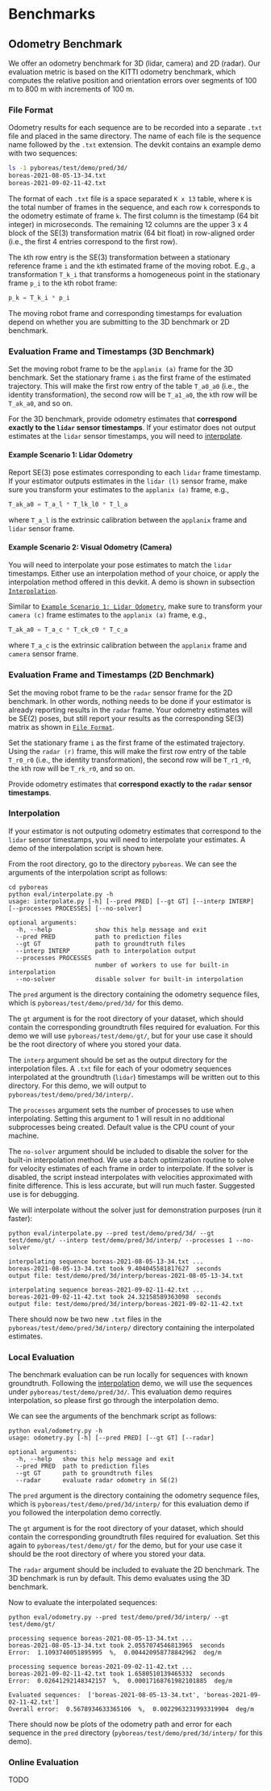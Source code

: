 # Benchmarks

## Odometry Benchmark

We offer an odometry benchmark for 3D (lidar, camera) and 2D (radar). Our evaluation metric is based on the KITTI odometry benchmark, which computes the relative position and orientation errors over segments of 100 m to 800 m with increments of 100 m.

### File Format

Odometry results for each sequence are to be recorded into a separate `.txt` file and placed in the same directory. The name of each file is the sequence name followed by the `.txt` extension. The devkit contains an example demo with two sequences:

```bash
ls -1 pyboreas/test/demo/pred/3d/
boreas-2021-08-05-13-34.txt
boreas-2021-09-02-11-42.txt
```

The format of each `.txt` file is a space separated `K x 13` table, where `K` is the total number of frames in the sequence, and each row `k` corresponds to the odometry estimate of frame `k`. The first column is the timestamp (64 bit integer) in microseconds. The remaining 12 columns are the upper 3 x 4 block of the SE(3) transformation matrix (64 bit float) in row-aligned order (i.e., the first 4 entries correspond to the first row).

The `k`th row entry is the SE(3) transformation between a stationary reference frame `i` and the `k`th estimated frame of the moving robot. E.g., a transformation `T_k_i` that transforms a homogeneous point in the stationary frame `p_i` to the `k`th robot frame:

```python
p_k = T_k_i * p_i
```

The moving robot frame and corresponding timestamps for evaluation depend on whether you are submitting to the 3D benchmark or 2D benchmark.

### Evaluation Frame and Timestamps (3D Benchmark)

Set the moving robot frame to be the `applanix (a)` frame for the 3D benchmark. Set the stationary frame `i` as the first frame of the estimated trajectory. This will make the first row entry of the table `T_a0_a0` (i.e., the identity transformation), the second row will be `T_a1_a0`, the `k`th row will be `T_ak_a0`, and so on.

For the 3D benchmark, provide odometry estimates that **correspond exactly to the `lidar` sensor timestamps**. If your estimator does not output estimates at the `lidar` sensor timestamps, you will need to [interpolate](#interpolation).

#### Example Scenario 1: Lidar Odometry

Report SE(3) pose estimates corresponding to each `lidar` frame timestamp. If your estimator outputs estimates in the `lidar (l)` sensor frame, make sure you transform your estimates to the `applanix (a)` frame, e.g.,

```python
T_ak_a0 = T_a_l * T_lk_l0 * T_l_a
```

where `T_a_l` is the extrinsic calibration between the `applanix` frame and `lidar` sensor frame.

#### Example Scenario 2: Visual Odometry (Camera)

You will need to interpolate your pose estimates to match the `lidar` timestamps. Either use an interpolation method of your choice, or apply the interpolation method offered in this devkit. A demo is shown in subsection [`Interpolation`](#interpolation).

Similar to [`Example Scenario 1: Lidar Odometry`](#example-scenario-1-lidar-odometry), make sure to transform your `camera (c)` frame estimates to the `applanix (a)` frame, e.g.,

```python
T_ak_a0 = T_a_c * T_ck_c0 * T_c_a
```

where `T_a_c` is the extrinsic calibration between the `applanix` frame and `camera` sensor frame.

### Evaluation Frame and Timestamps (2D Benchmark)

Set the moving robot frame to be the `radar` sensor frame for the 2D benchmark. In other words, nothing needs to be done if your estimator is already reporting results in the `radar` frame. Your odometry estimates will be SE(2) poses, but still report your results as the corresponding SE(3) matrix as shown in [`File Format`](#file-format).

Set the stationary frame `i` as the first frame of the estimated trajectory. Using the `radar (r)` frame, this will make the first row entry of the table `T_r0_r0` (i.e., the identity transformation), the second row will be `T_r1_r0`, the `k`th row will be `T_rk_r0`, and so on.

Provide odometry estimates that **correspond exactly to the `radar` sensor timestamps**.

### Interpolation

If your estimator is not outputing odometry estimates that correspond to the `lidar` sensor timestamps, you will need to interpolate your estimates. A demo of the interpolation script is shown here.

From the root directory, go to the directory `pyboreas`. We can see the arguments of the interpolation script as follows:

```text
cd pyboreas
python eval/interpolate.py -h
usage: interpolate.py [-h] [--pred PRED] [--gt GT] [--interp INTERP] [--processes PROCESSES] [--no-solver]

optional arguments:
  -h, --help            show this help message and exit
  --pred PRED           path to prediction files
  --gt GT               path to groundtruth files
  --interp INTERP       path to interpolation output
  --processes PROCESSES
                        number of workers to use for built-in interpolation
  --no-solver           disable solver for built-in interpolation
```

The `pred` argument is the directory containing the odometry sequence files, which is `pyboreas/test/demo/pred/3d/` for this demo.

The `gt` argument is for the root directory of your dataset, which should contain the corresponding groundtruth files required for evaluation. For this demo we will use `pyboreas/test/demo/gt/`, but for your use case it should be the root directory of where you stored your data.

The `interp` argument should be set as the output directory for the interpolation files. A `.txt` file for each of your odometry sequences interpolated at the groundtruth (`lidar`) timestamps will be written out to this directory. For this demo, we will output to `pyboreas/test/demo/pred/3d/interp/`.

The `processes` argument sets the number of processes to use when interpolating. Setting this argument to 1 will result in no additional subprocesses being created. Default value is the CPU count of your machine.

The `no-solver` argument should be included to disable the solver for the built-in interpolation method. We use a batch optimization routine to solve for velocity estimates of each frame in order to interpolate. If the solver is disabled, the script instead interpolates with velocities approximated with finite difference. This is less accurate, but will run much faster. Suggested use is for debugging.

We will interpolate without the solver just for demonstration purposes (run it faster):

```text
python eval/interpolate.py --pred test/demo/pred/3d/ --gt test/demo/gt/ --interp test/demo/pred/3d/interp/ --processes 1 --no-solver

interpolating sequence boreas-2021-08-05-13-34.txt ...
boreas-2021-08-05-13-34.txt took 9.404045581817627  seconds
output file: test/demo/pred/3d/interp/boreas-2021-08-05-13-34.txt

interpolating sequence boreas-2021-09-02-11-42.txt ...
boreas-2021-09-02-11-42.txt took 24.32158589363098  seconds
output file: test/demo/pred/3d/interp/boreas-2021-09-02-11-42.txt
```

There should now be two new `.txt` files in the `pyboreas/test/demo/pred/3d/interp/` directory containing the interpolated estimates.

### Local Evaluation

The benchmark evaluation can be run locally for sequences with known groundtruth. Following the [interpolation](#interpolation) demo, we will use the sequences under `pyboreas/test/demo/pred/3d/`. This evaluation demo requires interpolation, so please first go through the interpolation demo.

We can see the arguments of the benchmark script as follows:

```text
python eval/odometry.py -h
usage: odometry.py [-h] [--pred PRED] [--gt GT] [--radar]

optional arguments:
  -h, --help   show this help message and exit
  --pred PRED  path to prediction files
  --gt GT      path to groundtruth files
  --radar      evaluate radar odometry in SE(2)
```

The `pred` argument is the directory containing the odometry sequence files, which is `pyboreas/test/demo/pred/3d/interp/` for this evaluation demo if you followed the interpolation demo correctly.

The `gt` argument is for the root directory of your dataset, which should contain the corresponding groundtruth files required for evaluation. Set this again to `pyboreas/test/demo/gt/` for the demo, but for your use case it should be the root directory of where you stored your data.

The `radar` argument should be included to evaluate the 2D benchmark. The 3D benchmark is run by default. This demo evaluates using the 3D benchmark.

Now to evaluate the interpolated sequences:

```text
python eval/odometry.py --pred test/demo/pred/3d/interp/ --gt test/demo/gt/

processing sequence boreas-2021-08-05-13-34.txt ...
boreas-2021-08-05-13-34.txt took 2.0557074546813965  seconds
Error:  1.1093740051895995  %,  0.004420958778842962  deg/m

processing sequence boreas-2021-09-02-11-42.txt ...
boreas-2021-09-02-11-42.txt took 1.6580510139465332  seconds
Error:  0.02641292148342157  %,  0.00017168761982101885  deg/m

Evaluated sequences:  ['boreas-2021-08-05-13-34.txt', 'boreas-2021-09-02-11-42.txt']
Overall error:  0.5678934633365106  %,  0.0022963231993319904  deg/m
```

There should now be plots of the odometry path and error for each sequence in the `pred` directory (`pyboreas/test/demo/pred/3d/interp/` for this demo).

### Online Evaluation

TODO
